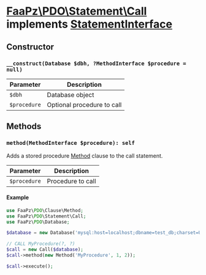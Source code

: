 # [FaaPz\PDO\Statement\Call](../../src/Statement/Call.php) implements [StatementInterface](../StatementInterface.md)

## Constructor

### `__construct(Database $dbh, ?MethodInterface $procedure = null)`

Parameter    | Description
------------ | -----------------------------------------
`$dbh`       | Database object
`$procedure` | Optional procedure to call

## Methods

### `method(MethodInterface $procedure): self`

Adds a stored procedure [Method](../Clause/Method.md) clause to the call statement.

Parameter    | Description
------------ | -----------------------------------------
`$procedure` | Procedure to call

#### Example

```php
use FaaPz\PDO\Clause\Method;
use FaaPz\PDO\Statement\Call;
use FaaPz\PDO\Database;

$database = new Database('mysql:host=localhost;dbname=test_db;charset=UTF8');

// CALL MyProcedure(?, ?)
$call = new Call($database);
$call->method(new Method('MyProcedure', 1, 2));

$call->execute();
```
